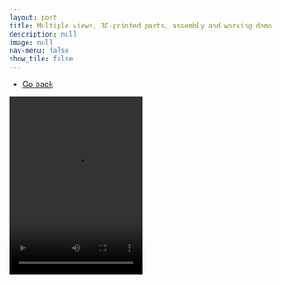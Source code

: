 ```yaml
---
layout: post
title: Multiple views, 3D-printed parts, assembly and working demo
description: null
image: null
nav-menu: false
show_tile: false
---
```

<ul class="actions">
    <li><a href="../CAD_creations.html" class="button">Go back</a></li>
</ul>
<div class="box alt">
    <div class="row 50% uniform">
        <div class="4u"><span class="image fit"><img src="{% link assets/CAD_models/blender_blade_fixture.JPG %}" alt="" /></span></div>
        <div class="4u"><span class="image fit"><img src="{% link assets/CAD_models/blender_inside.JPG %}" alt="" /></span></div>
        <div class="4u$"><span class="image fit"><img src="{% link assets/CAD_models/blender_cross_section.JPG %}" alt="" /></span></div>
        <!-- Break -->
        <div class="4u"><span class="image fit"><img src="{% link assets/CAD_models/blender_top.JPG %}" alt="" /></span></div>
        <div class="4u"><span class="image fit"><img src="{% link assets/CAD_models/blender_relative_size.JPG %}" alt="" /></span></div>
        <div class="4u$"><span class="image fit"><img src="{% link assets/CAD_models/20241220_150247.jpg %}" alt="" /></span></div>
        <!-- Break -->
        <div class="4u"><span class="image fit"><img src="{% link assets/CAD_models/20241220_145924.jpg %}" alt="" /></span></div>
    </div>
</div>
<video width="240" height="320" controls><source src="../../assets/CAD_models/demo.mp4" type="video/mp4"> Error playing video </video>